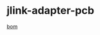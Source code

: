 # jlink-adapter-pcb

[bom](http://htmlpreview.github.io/?https://github.com/KisonHe/jlink-adapter-pcb/tree/master/jlink-adapter/bom/ibom.html)
